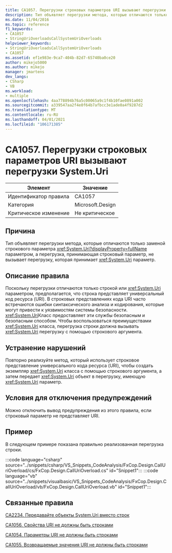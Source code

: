 ```yaml
---
title: CA1057. Перегрузки строковых параметров URI вызывают перегрузки System.Uri
description: Тип объявляет перегрузки метода, которые отличаются только заменой строкового параметра параметром System. URI, а перегрузка, принимающая строковый параметр, не вызывает перегрузку, которая принимает параметр System. URI.
ms.date: 11/04/2016
ms.topic: reference
f1_keywords:
- CA1057
- StringUriOverloadsCallSystemUriOverloads
helpviewer_keywords:
- StringUriOverloadsCallSystemUriOverloads
- CA1057
ms.assetid: ef1e983e-9ca7-404b-82d7-65740ba0ce20
author: mikejo5000
ms.author: mikejo
manager: jmartens
dev_langs:
- CSharp
- VB
ms.workload:
- multiple
ms.openlocfilehash: 4aa778894b76a5c00065a9c1f4b10fae0891a002
ms.sourcegitcommit: a339547aa2f4e0f64b7afbcc3e1ade0a4f9287d2
ms.translationtype: MT
ms.contentlocale: ru-RU
ms.lasthandoff: 04/01/2021
ms.locfileid: "106171385"
---
```

# <a name="ca1057-string-uri-overloads-call-systemuri-overloads"></a>CA1057. Перегрузки строковых параметров URI вызывают перегрузки System.Uri

|Элемент|Значение|
|-|-|
|Идентификатор правила|CA1057|
|Категория|Microsoft.Design|
|Критическое изменение|Не критическое|

## <a name="cause"></a>Причина

Тип объявляет перегрузки метода, которые отличаются только заменой строкового параметра <xref:System.Uri?displayProperty=fullName> параметром, а перегрузка, принимающая строковый параметр, не вызывает перегрузку, которая принимает <xref:System.Uri> параметр.

## <a name="rule-description"></a>Описание правила
Поскольку перегрузки отличаются только строкой или <xref:System.Uri> параметром, предполагается, что строка представляет универсальный код ресурса (URI). В строковых представлениях кода URI часто встречаются ошибки синтаксического анализа и кодирования, которые могут привести к уязвимостям системы безопасности. <xref:System.Uri>Класс предоставляет эти службы безопасным и безопасным способом. Чтобы воспользоваться преимуществами <xref:System.Uri> класса, перегрузка строки должна вызывать <xref:System.Uri> перегрузку с помощью строкового аргумента.

## <a name="how-to-fix-violations"></a>Устранение нарушений
Повторно реализуйте метод, который использует строковое представление универсального кода ресурса (URI), чтобы создать экземпляр <xref:System.Uri> класса с помощью строкового аргумента, а затем передает <xref:System.Uri> объект в перегрузку, имеющую <xref:System.Uri> параметр.

## <a name="when-to-suppress-warnings"></a>Условия для отключения предупреждений
Можно отключить вывод предупреждения из этого правила, если строковый параметр не представляет URI.

## <a name="example"></a>Пример
В следующем примере показана правильно реализованная перегрузка строки.

:::code language="csharp" source="../snippets/csharp/VS_Snippets_CodeAnalysis/FxCop.Design.CallUriOverload/cs/FxCop.Design.CallUriOverload.cs" id="Snippet1":::
:::code language="vb" source="../snippets/visualbasic/VS_Snippets_CodeAnalysis/FxCop.Design.CallUriOverload/vb/FxCop.Design.CallUriOverload.vb" id="Snippet1":::

## <a name="related-rules"></a>Связанные правила
[CA2234. Передавайте объекты System.Uri вместо строк](/dotnet/fundamentals/code-analysis/quality-rules/ca2234)

[CA1056. Свойства URI не должны быть строками](/dotnet/fundamentals/code-analysis/quality-rules/ca1056)

[CA1054. Параметры URI не должны быть строками](/dotnet/fundamentals/code-analysis/quality-rules/ca1054)

[CA1055. Возвращаемые значения URI не должны быть строками](/dotnet/fundamentals/code-analysis/quality-rules/ca1055)
